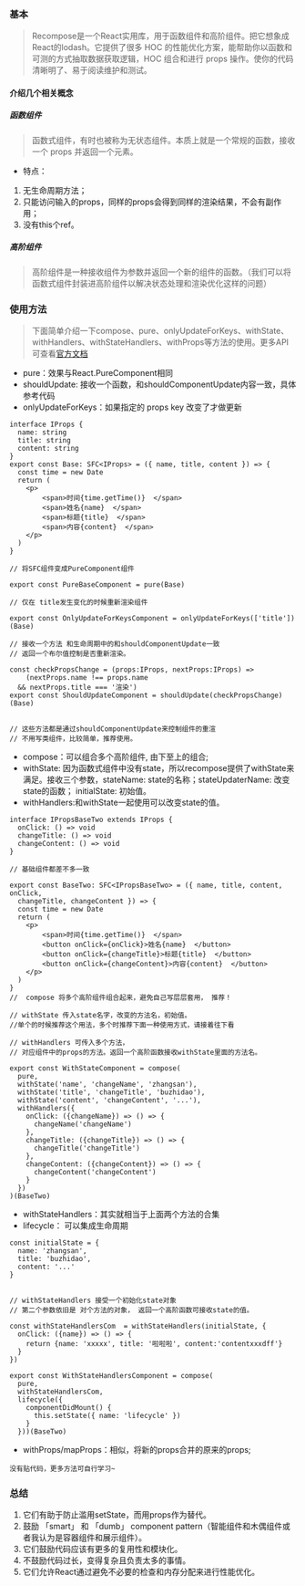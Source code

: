 ### 基本

> Recompose是一个React实用库，用于函数组件和高阶组件。把它想象成React的lodash。它提供了很多 HOC 的性能优化方案，能帮助你以函数和可测的方式抽取数据获取逻辑，HOC 组合和进行 props 操作。使你的代码清晰明了、易于阅读维护和测试。


#### 介绍几个相关概念

##### 函数组件 
> 函数式组件，有时也被称为无状态组件。本质上就是一个常规的函数，接收一个 props 并返回一个元素。

- 特点：
1. 无生命周期方法；
1. 只能访问输入的props，同样的props会得到同样的渲染结果，不会有副作用；
1. 没有this个ref。

##### 高阶组件 
> 高阶组件是一种接收组件为参数并返回一个新的组件的函数。（我们可以将函数式组件封装进高阶组件以解决状态处理和渲染优化这样的问题）


### 使用方法

> 下面简单介绍一下compose、pure、onlyUpdateForKeys、withState、withHandlers、withStateHandlers、withProps等方法的使用。更多API可查看[官方文档](https://github.com/acdlite/recompose/blob/master/docs/API.md)

- pure：效果与React.PureComponent相同
- shouldUpdate: 接收一个函数，和shouldComponentUpdate内容一致，具体参考代码
- onlyUpdateForKeys：如果指定的 props key 改变了才做更新

```
interface IProps {
  name: string
  title: string
  content: string
}
export const Base: SFC<IProps> = ({ name, title, content }) => {
  const time = new Date
  return (
    <p>
        <span>时间{time.getTime()}  </span>
        <span>姓名{name}  </span>
        <span>标题{title}  </span>
        <span>内容{content}  </span>
    </p>
  )
}

// 将SFC组件变成PureComponent组件

export const PureBaseComponent = pure(Base)

// 仅在 title发生变化的时候重新渲染组件

export const OnlyUpdateForKeysComponent = onlyUpdateForKeys(['title'])(Base)

// 接收一个方法 和生命周期中的和shouldComponentUpdate一致
// 返回一个布尔值控制是否重新渲染。

const checkPropsChange = (props:IProps, nextProps:IProps) =>
    (nextProps.name !== props.name
  && nextProps.title === '渲染')
export const ShouldUpdateComponent = shouldUpdate(checkPropsChange)(Base)


// 这些方法都是通过shouldComponentUpdate来控制组件的重渲
// 不用写类组件，比较简单，推荐使用。
```


- compose：可以组合多个高阶组件, 由下至上的组合;
- withState: 因为函数式组件中没有state，所以recompose提供了withState来满足。接收三个参数，stateName:  state的名称；stateUpdaterName:  改变state的函数； initialState:  初始值。
- withHandlers:和withState一起使用可以改变state的值。

```
interface IPropsBaseTwo extends IProps {
  onClick: () => void
  changeTitle: () => void
  changeContent: () => void
}

// 基础组件都差不多一致

export const BaseTwo: SFC<IPropsBaseTwo> = ({ name, title, content, onClick,
  changeTitle, changeContent }) => {
  const time = new Date
  return (
    <p>
        <span>时间{time.getTime()}  </span>
        <button onClick={onClick}>姓名{name}  </button>
        <button onClick={changeTitle}>标题{title}  </button>
        <button onClick={changeContent}>内容{content}  </button>
    </p>
  )
}
//  compose 将多个高阶组件组合起来，避免自己写层层套用， 推荐！

// withState 传入state名字，改变的方法名，初始值。
//单个的时候推荐这个用法，多个时推荐下面一种使用方式，请接着往下看

// withHandlers 可传入多个方法， 
// 对应组件中的props的方法。返回一个高阶函数接收withState里面的方法名。 

export const WithStateComponent = compose(
  pure,
  withState('name', 'changeName', 'zhangsan'),
  withState('title', 'changeTitle', 'buzhidao'),
  withState('content', 'changeContent', '...'),
  withHandlers({
    onClick: ({changeName}) => () => {
      changeName('changeName')
    },
    changeTitle: ({changeTitle}) => () => {
      changeTitle('changeTitle')
    },
    changeContent: ({changeContent}) => () => {
      changeContent('changeContent')
    }
  })
)(BaseTwo)

```


- withStateHandlers：其实就相当于上面两个方法的合集
- lifecycle： 可以集成生命周期 

```
const initialState = {
  name: 'zhangsan',
  title: 'buzhidao',
  content: '...'
}


// withStateHandlers 接受一个初始化state对象
// 第二个参数依旧是 对个方法的对象， 返回一个高阶函数可接收state的值。

const withStateHandlersCom  = withStateHandlers(initialState, {
  onClick: ({name}) => () => {
    return {name: 'xxxxx', title: '啦啦啦', content:'contentxxxdff'}
  }
})

export const WithStateHandlersComponent = compose(
  pure,
  withStateHandlersCom,
  lifecycle({
    componentDidMount() {
      this.setState({ name: 'lifecycle' })
    }
  }))(BaseTwo)
```

- withProps/mapProps：相似，将新的props合并的原来的props;
```
没有贴代码，更多方法可自行学习~
```

### 总结


1. 它们有助于防止滥用setState，而用props作为替代。
1. 鼓励 「smart」 和 「dumb」 component pattern（智能组件和木偶组件或者我认为是容器组件和展示组件）。
1. 它们鼓励代码应该有更多的复用性和模块化。
1. 不鼓励代码过长，变得复杂且负责太多的事情。
1. 它们允许React通过避免不必要的检查和内存分配来进行性能优化。
